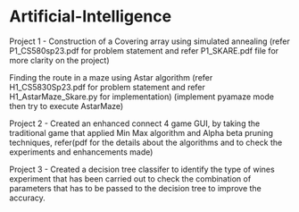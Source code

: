 # Artificial-Intelligence 
Project 1 - Construction of a Covering array using simulated annealing 
(refer P1_CS580sp23.pdf for problem statement and refer P1_SKARE.pdf file for more clarity on the project)

Finding the route in a maze using Astar algorithm 
(refer H1_CS5830Sp23.pdf for problem statement and refer H1_AstarMaze_Skare.py for implementation)
(implement pyamaze mode then try to execute AstarMaze)

Project 2 - Created an enhanced connect 4 game GUI, by taking the traditional game that applied Min Max algorithm and Alpha beta pruning techniques, refer(pdf for the details about the algorithms and to check the experiments and enhancements made)

Project 3 - Created a decision tree classifer to identify the type of wines experiment that has been carried out to check the combination of parameters that has to be passed to the decision tree to improve the accuracy. 
